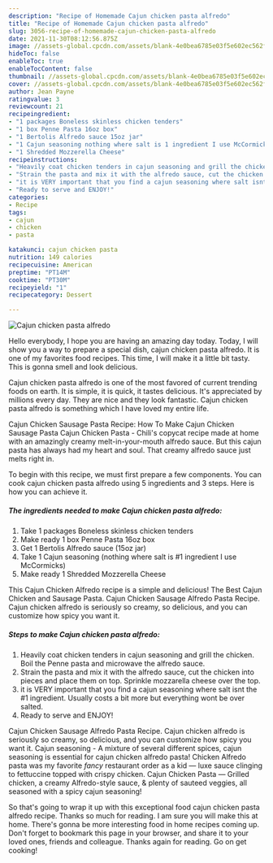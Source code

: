 ```yaml
---
description: "Recipe of Homemade Cajun chicken pasta alfredo"
title: "Recipe of Homemade Cajun chicken pasta alfredo"
slug: 3056-recipe-of-homemade-cajun-chicken-pasta-alfredo
date: 2021-11-30T08:12:56.875Z
image: //assets-global.cpcdn.com/assets/blank-4e0bea6785e03f5e602ec562f230caae08da540cada707380b4fe1bbebba43da.png
hideToc: false
enableToc: true
enableTocContent: false
thumbnail: //assets-global.cpcdn.com/assets/blank-4e0bea6785e03f5e602ec562f230caae08da540cada707380b4fe1bbebba43da.png
cover: //assets-global.cpcdn.com/assets/blank-4e0bea6785e03f5e602ec562f230caae08da540cada707380b4fe1bbebba43da.png
author: Jean Payne
ratingvalue: 3
reviewcount: 21
recipeingredient:
- "1 packages Boneless skinless chicken tenders"
- "1 box Penne Pasta 16oz box"
- "1 Bertolis Alfredo sauce 15oz jar"
- "1 Cajun seasoning nothing where salt is 1 ingredient I use McCormicks"
- "1 Shredded Mozzerella Cheese"
recipeinstructions:
- "Heavily coat chicken tenders in cajun seasoning and grill the chicken. Boil the Penne pasta and microwave the alfredo sauce."
- "Strain the pasta and mix it with the alfredo sauce, cut the chicken into pieces and place them on top. Sprinkle mozzarella cheese over the top."
- "it is VERY important that you find a cajun seasoning where salt isnt the #1 ingredient. Usually costs a bit more but everything wont be over salted."
- "Ready to serve and ENJOY!"
categories:
- Recipe
tags:
- cajun
- chicken
- pasta

katakunci: cajun chicken pasta 
nutrition: 149 calories
recipecuisine: American
preptime: "PT14M"
cooktime: "PT30M"
recipeyield: "1"
recipecategory: Dessert

---
```



![Cajun chicken pasta alfredo](//assets-global.cpcdn.com/assets/blank-4e0bea6785e03f5e602ec562f230caae08da540cada707380b4fe1bbebba43da.png)

Hello everybody, I hope you are having an amazing day today. Today, I will show you a way to prepare a special dish, cajun chicken pasta alfredo. It is one of my favorites food recipes. This time, I will make it a little bit tasty. This is gonna smell and look delicious.

Cajun chicken pasta alfredo is one of the most favored of current trending foods on earth. It is simple, it is quick, it tastes delicious. It's appreciated by millions every day. They are nice and they look fantastic. Cajun chicken pasta alfredo is something which I have loved my entire life.

Cajun Chicken Sausage Pasta Recipe: How To Make Cajun Chicken Sausage Pasta Cajun Chicken Pasta - Chili&#39;s copycat recipe made at home with an amazingly creamy melt-in-your-mouth alfredo sauce. But this cajun pasta has always had my heart and soul. That creamy alfredo sauce just melts right in.


To begin with this recipe, we must first prepare a few components. You can cook cajun chicken pasta alfredo using 5 ingredients and 3 steps. Here is how you can achieve it.

<!--inarticleads1-->

##### The ingredients needed to make Cajun chicken pasta alfredo:

1. Take 1 packages Boneless skinless chicken tenders
1. Make ready 1 box Penne Pasta 16oz box
1. Get 1 Bertolis Alfredo sauce (15oz jar)
1. Take 1 Cajun seasoning (nothing where salt is #1 ingredient I use McCormicks)
1. Make ready 1 Shredded Mozzerella Cheese


This Cajun Chicken Alfredo recipe is a simple and delicious! The Best Cajun Chicken and Sausage Pasta. Cajun Chicken Sausage Alfredo Pasta Recipe. Cajun chicken alfredo is seriously so creamy, so delicious, and you can customize how spicy you want it. 

<!--inarticleads2-->

##### Steps to make Cajun chicken pasta alfredo:

1. Heavily coat chicken tenders in cajun seasoning and grill the chicken. Boil the Penne pasta and microwave the alfredo sauce.
1. Strain the pasta and mix it with the alfredo sauce, cut the chicken into pieces and place them on top. Sprinkle mozzarella cheese over the top.
1. it is VERY important that you find a cajun seasoning where salt isnt the #1 ingredient. Usually costs a bit more but everything wont be over salted.
1. Ready to serve and ENJOY!

Cajun Chicken Sausage Alfredo Pasta Recipe. Cajun chicken alfredo is seriously so creamy, so delicious, and you can customize how spicy you want it. Cajun seasoning - A mixture of several different spices, cajun seasoning is essential for cajun chicken alfredo pasta! Chicken Alfredo pasta was my favorite *fancy* restaurant order as a kid — luxe sauce clinging to fettuccine topped with crispy chicken. Cajun Chicken Pasta — Grilled chicken, a creamy Alfredo-style sauce, & plenty of sauteed veggies, all seasoned with a spicy cajun seasoning! 

So that's going to wrap it up with this exceptional food cajun chicken pasta alfredo recipe. Thanks so much for reading. I am sure you will make this at home. There's gonna be more interesting food in home recipes coming up. Don't forget to bookmark this page in your browser, and share it to your loved ones, friends and colleague. Thanks again for reading. Go on get cooking!
